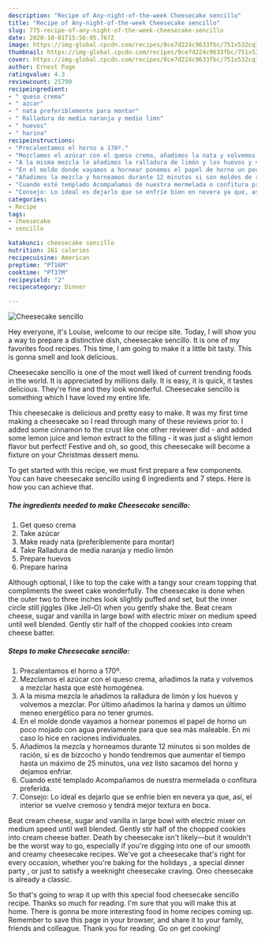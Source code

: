```yaml
---
description: "Recipe of Any-night-of-the-week Cheesecake sencillo"
title: "Recipe of Any-night-of-the-week Cheesecake sencillo"
slug: 775-recipe-of-any-night-of-the-week-cheesecake-sencillo
date: 2020-10-01T15:56:05.767Z
image: https://img-global.cpcdn.com/recipes/0ce7d224c9633fbc/751x532cq70/cheesecake-sencillo-foto-principal.jpg
thumbnail: https://img-global.cpcdn.com/recipes/0ce7d224c9633fbc/751x532cq70/cheesecake-sencillo-foto-principal.jpg
cover: https://img-global.cpcdn.com/recipes/0ce7d224c9633fbc/751x532cq70/cheesecake-sencillo-foto-principal.jpg
author: Ernest Page
ratingvalue: 4.3
reviewcount: 25790
recipeingredient:
- " queso crema"
- " azcar"
- " nata preferiblemente para montar"
- " Ralladura de media naranja y medio limn"
- " huevos"
- " harina"
recipeinstructions:
- "Precalentamos el horno a 170º."
- "Mezclamos el azúcar con el queso crema, añadimos la nata y volvemos a mezclar hasta que esté homogénea."
- "A la misma mezcla le añadimos la ralladura de limón y los huevos y volvemos a mezclar. Por último añadimos la harina y damos un último meneo energético para no tener grumos."
- "En el molde donde vayamos a hornear ponemos el papel de horno un poco mojado con agua previamente para que sea más maleable. En mi caso lo hice en raciones individuales."
- "Añadimos la mezcla y horneamos durante 12 minutos si son moldes de ración, si es de bizcocho y hondo tendremos que aumentar el tiempo hasta un máximo de 25 minutos, una vez listo sacamos del horno y dejamos enfriar."
- "Cuando esté templado Acompañamos de nuestra mermelada o confitura preferida."
- "Consejo: Lo ideal es dejarlo que se enfríe bien en nevera ya que, así, el interior se vuelve cremoso y tendrá mejor textura en boca."
categories:
- Recipe
tags:
- cheesecake
- sencillo

katakunci: cheesecake sencillo 
nutrition: 261 calories
recipecuisine: American
preptime: "PT16M"
cooktime: "PT37M"
recipeyield: "2"
recipecategory: Dinner

---
```



![Cheesecake sencillo](https://img-global.cpcdn.com/recipes/0ce7d224c9633fbc/751x532cq70/cheesecake-sencillo-foto-principal.jpg)

Hey everyone, it's Louise, welcome to our recipe site. Today, I will show you a way to prepare a distinctive dish, cheesecake sencillo. It is one of my favorites food recipes. This time, I am going to make it a little bit tasty. This is gonna smell and look delicious.

Cheesecake sencillo is one of the most well liked of current trending foods in the world. It is appreciated by millions daily. It is easy, it is quick, it tastes delicious. They're fine and they look wonderful. Cheesecake sencillo is something which I have loved my entire life.

This cheesecake is delicious and pretty easy to make. It was my first time making a cheesecake so I read through many of these reviews prior to. I added some cinnamon to the crust like one other reviewer did - and added some lemon juice and lemon extract to the filling - it was just a slight lemon flavor but perfect! Festive and oh, so good, this cheesecake will become a fixture on your Christmas dessert menu.


To get started with this recipe, we must first prepare a few components. You can have cheesecake sencillo using 6 ingredients and 7 steps. Here is how you can achieve that.

<!--inarticleads1-->

##### The ingredients needed to make Cheesecake sencillo:

1. Get  queso crema
1. Take  azúcar
1. Make ready  nata (preferiblemente para montar)
1. Take  Ralladura de media naranja y medio limón
1. Prepare  huevos
1. Prepare  harina


Although optional, I like to top the cake with a tangy sour cream topping that compliments the sweet cake wonderfully. The cheesecake is done when the outer two to three inches look slightly puffed and set, but the inner circle still jiggles (like Jell-O) when you gently shake the. Beat cream cheese, sugar and vanilla in large bowl with electric mixer on medium speed until well blended. Gently stir half of the chopped cookies into cream cheese batter. 

<!--inarticleads2-->

##### Steps to make Cheesecake sencillo:

1. Precalentamos el horno a 170º.
1. Mezclamos el azúcar con el queso crema, añadimos la nata y volvemos a mezclar hasta que esté homogénea.
1. A la misma mezcla le añadimos la ralladura de limón y los huevos y volvemos a mezclar. Por último añadimos la harina y damos un último meneo energético para no tener grumos.
1. En el molde donde vayamos a hornear ponemos el papel de horno un poco mojado con agua previamente para que sea más maleable. En mi caso lo hice en raciones individuales.
1. Añadimos la mezcla y horneamos durante 12 minutos si son moldes de ración, si es de bizcocho y hondo tendremos que aumentar el tiempo hasta un máximo de 25 minutos, una vez listo sacamos del horno y dejamos enfriar.
1. Cuando esté templado Acompañamos de nuestra mermelada o confitura preferida.
1. Consejo: Lo ideal es dejarlo que se enfríe bien en nevera ya que, así, el interior se vuelve cremoso y tendrá mejor textura en boca.


Beat cream cheese, sugar and vanilla in large bowl with electric mixer on medium speed until well blended. Gently stir half of the chopped cookies into cream cheese batter. Death by cheesecake isn&#39;t likely—but it wouldn&#39;t be the worst way to go, especially if you&#39;re digging into one of our smooth and creamy cheesecake recipes. We&#39;ve got a cheesecake that&#39;s right for every occasion, whether you&#39;re baking for the holidays , a special dinner party , or just to satisfy a weeknight cheesecake craving. Oreo cheesecake is already a classic. 

So that's going to wrap it up with this special food cheesecake sencillo recipe. Thanks so much for reading. I'm sure that you will make this at home. There is gonna be more interesting food in home recipes coming up. Remember to save this page in your browser, and share it to your family, friends and colleague. Thank you for reading. Go on get cooking!
